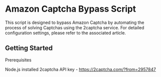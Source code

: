 # Amazon Captcha Bypass Script

This script is designed to bypass Amazon Captcha by automating the process of solving Captchas using the 2captcha service. For detailed configuration settings, please refer to the associated article.

## Getting Started

Prerequisites

Node.js installed
2captcha API key - https://2captcha.com/?from=2957847
